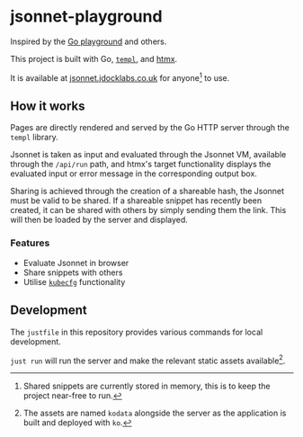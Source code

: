 # jsonnet-playground

Inspired by the [Go playground](https://go.dev/play/) and others.

This project is built with Go, [`templ`][templ], and [htmx][htmx].

It is available at [jsonnet.jdocklabs.co.uk][hosted-playground] for anyone[^1] to use.

## How it works

Pages are directly rendered and served by the Go HTTP server through the `templ`
library.

Jsonnet is taken as input and evaluated through the Jsonnet VM, available through
the `/api/run` path, and htmx's target functionality displays the evaluated input
or error message in the corresponding output box.

Sharing is achieved through the creation of a shareable hash, the Jsonnet must be
valid to be shared.
If a shareable snippet has recently been created, it can be shared with others
by simply sending them the link. This will then be loaded by the server and displayed.

### Features

- Evaluate Jsonnet in browser
- Share snippets with others
- Utilise [`kubecfg`](https://github.com/kubecfg/kubecfg) functionality

## Development

The `justfile` in this repository provides various commands for local development.

`just run` will run the server and make the relevant static assets available[^2].

[^1]: Shared snippets are currently stored in memory, this is to keep the project near-free to run.
[^2]: The assets are named `kodata` alongside the server as the application is built and deployed with `ko`.

[htmx]: https://htmx.org/docs/#introduction
[templ]: https://github.com/a-h/templ
[hosted-playground]: https://jsonnet.jdocklabs.co.uk
